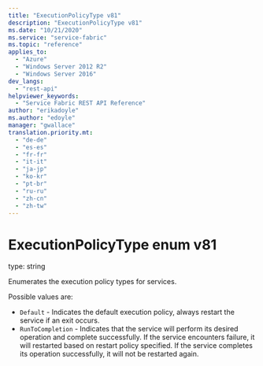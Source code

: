 ```yaml
---
title: "ExecutionPolicyType v81"
description: "ExecutionPolicyType v81"
ms.date: "10/21/2020"
ms.service: "service-fabric"
ms.topic: "reference"
applies_to: 
  - "Azure"
  - "Windows Server 2012 R2"
  - "Windows Server 2016"
dev_langs: 
  - "rest-api"
helpviewer_keywords: 
  - "Service Fabric REST API Reference"
author: "erikadoyle"
ms.author: "edoyle"
manager: "gwallace"
translation.priority.mt: 
  - "de-de"
  - "es-es"
  - "fr-fr"
  - "it-it"
  - "ja-jp"
  - "ko-kr"
  - "pt-br"
  - "ru-ru"
  - "zh-cn"
  - "zh-tw"
---
```

# ExecutionPolicyType enum v81

type: string

Enumerates the execution policy types for services.

Possible values are: 

  - `Default` - Indicates the default execution policy, always restart the service if an exit occurs.
  - `RunToCompletion` - Indicates that the service will perform its desired operation and complete successfully. If the service encounters failure, it will restarted based on restart policy specified. If the service completes its operation successfully, it will not be restarted again.

